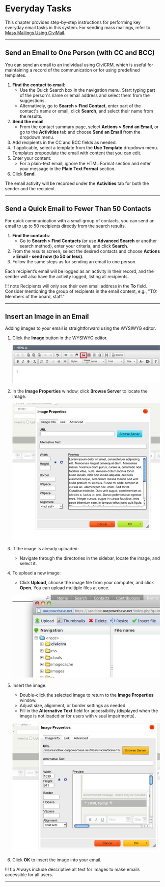 # Everyday Tasks

This chapter provides step-by-step instructions for performing key everyday email tasks in this system. For sending mass mailings, refer to [Mass Mailings Using CiviMail](mass-mailings-using-civimail.md).

---

## Send an Email to One Person (with CC and BCC)

You can send an email to an individual using CiviCRM, which is useful for maintaining a record of the communication or for using predefined templates.

1. **Find the contact to email**:
   - Use the Quick Search box in the navigation menu. Start typing part of the person's name or email address and select them from the suggestions.
   - Alternatively, go to **Search > Find Contact**, enter part of the contact's name or email, click **Search**, and select their name from the results.
2. **Send the email**:
   - From the contact summary page, select **Actions > Send an Email**, or go to the **Activities** tab and choose **Send an Email** from the dropdown menu.
3. Add recipients in the CC and BCC fields as needed.
4. If applicable, select a template from the **Use Template** dropdown menu. Templates prepopulate the email with content that you can edit.
5. Enter your content:
   - For a plain-text email, ignore the HTML Format section and enter your message in the **Plain Text Format** section.
6. Click **Send**.

The email activity will be recorded under the **Activities** tab for both the sender and the recipient.

---

## Send a Quick Email to Fewer Than 50 Contacts

For quick communication with a small group of contacts, you can send an email to up to 50 recipients directly from the search results.

1. **Find the contacts**:
   - Go to **Search > Find Contacts** (or use **Advanced Search** or another search method), enter your criteria, and click **Search**.
2. From the results screen, select the desired contacts and choose **Actions > Email - send now (to 50 or less)**.
3. Follow the same steps as for sending an email to one person.

Each recipient’s email will be logged as an activity in their record, and the sender will also have the activity logged, listing all recipients.

!!! note
    Recipients will only see their own email address in the **To** field. Consider mentioning the group of recipients in the email content, e.g., "TO: Members of the board, staff."

---

## Insert an Image in an Email

Adding images to your email is straightforward using the WYSIWYG editor.

1. Click the **Image** button in the WYSIWYG editor.

   ![Insert Image Button](../../img/Screen_Shot_2015-04-25_at_3.06.40_PM.png)

2. In the **Image Properties** window, click **Browse Server** to locate the image.

   ![Browse Server](../../img/civimail_window_to_browse_server_2.png)

3. If the image is already uploaded:
   - Navigate through the directories in the sidebar, locate the image, and select it.
4. To upload a new image:
   - Click **Upload**, choose the image file from your computer, and click **Open**. You can upload multiple files at once.

   ![File Directory](../../img/civimail_file_directory_3.png)

5. Insert the image:
   - Double-click the selected image to return to the **Image Properties** window.
   - Adjust size, alignment, or border settings as needed.
   - Fill in the **Alternative Text** field for accessibility (displayed when the image is not loaded or for users with visual impairments).

   ![Insert Image](../../img/civimail_Insert_image_6.png)

6. Click **OK** to insert the image into your email.

!!! tip
    Always include descriptive alt text for images to make emails accessible for all users.

---
